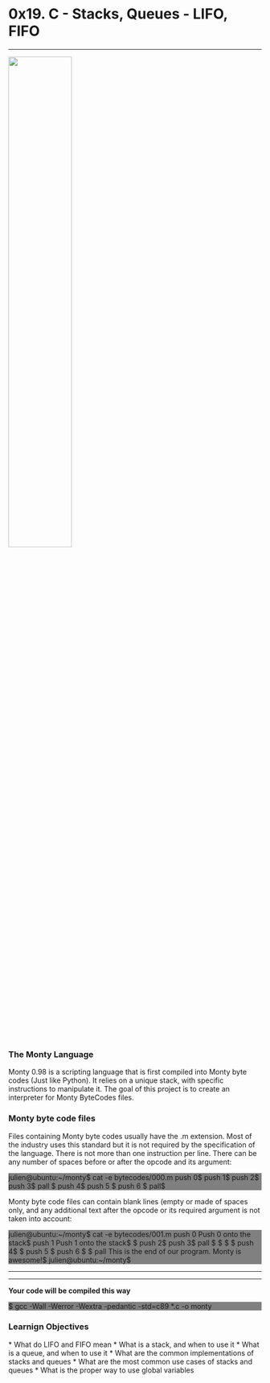 <h1>0x19. C - Stacks, Queues - LIFO, FIFO</h1>
<hr>
<img src="https://tinyurl.com/bderx4bh" width=50% >
<h3> The Monty Language </h3>

Monty 0.98 is a scripting language that is first compiled into Monty byte codes (Just like Python). It relies on a unique stack, with specific instructions to manipulate it. The goal of this project is to create an interpreter for Monty ByteCodes files.

<h3> Monty byte code files </h3>

Files containing Monty byte codes usually have the .m extension. Most of the industry uses this standard but it is not required by the specification of the language. There is not more than one instruction per line. There can be any number of spaces before or after the opcode and its argument:


<p style="background-color:gray;">
julien@ubuntu:~/monty$ cat -e bytecodes/000.m
push 0$
push 1$
push 2$
  push 3$
                   pall    $
push 4$
    push 5    $
      push    6        $
pall$
</p>


Monty byte code files can contain blank lines (empty or made of spaces only, and any additional text after the opcode or its required argument is not taken into account:


<p style="background-color:gray;">
julien@ubuntu:~/monty$ cat -e bytecodes/001.m
push 0 Push 0 onto the stack$
push 1 Push 1 onto the stack$
$
push 2$
  push 3$
                   pall    $
$
$
                           $
push 4$
$
    push 5    $
      push    6        $
$
pall This is the end of our program. Monty is awesome!$
julien@ubuntu:~/monty$

</P>


<hr>
<hr>
<strong>Your code will be compiled this way </strong>

<p style="background-color:gray;">$ gcc -Wall -Werror -Wextra -pedantic -std=c89 *.c -o monty</P>


<h3>Learnign Objectives</h3>
* What do LIFO and FIFO mean
* What is a stack, and when to use it
* What is a queue, and when to use it
* What are the common implementations of stacks and queues
* What are the most common use cases of stacks and queues
* What is the proper way to use global variables
